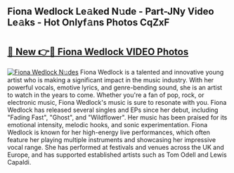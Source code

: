 ## Fiona Wedlock Le𝚊ked N𝚞de - Part-JNy Video Le𝚊ks - Hot Onlyf𝚊ns Photos CqZxF

# <h2><a href="http://ac37578.deff.icu/?id=Fiona+Wedlock">🔗 New 👉🔴 Fiona Wedlock VIDEO Photos</a></h2>

[![Fiona Wedlock N𝚞des](https://i.imgur.com/rIISA9y.gif)](http://ac37578.deff.icu/?id=Fiona+Wedlock)
Fiona Wedlock is a talented and innovative young artist who is making a significant impact in the music industry. With her powerful vocals, emotive lyrics, and genre-bending sound, she is an artist to watch in the years to come. Whether you're a fan of pop, rock, or electronic music, Fiona Wedlock's music is sure to resonate with you. Fiona Wedlock has released several singles and EPs since her debut, including "Fading Fast", "Ghost", and "Wildflower". Her music has been praised for its emotional intensity, melodic hooks, and sonic experimentation. Fiona Wedlock is known for her high-energy live performances, which often feature her playing multiple instruments and showcasing her impressive vocal range. She has performed at festivals and venues across the UK and Europe, and has supported established artists such as Tom Odell and Lewis Capaldi.
